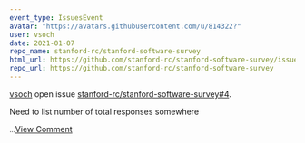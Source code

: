 ```yaml
---
event_type: IssuesEvent
avatar: "https://avatars.githubusercontent.com/u/814322?"
user: vsoch
date: 2021-01-07
repo_name: stanford-rc/stanford-software-survey
html_url: https://github.com/stanford-rc/stanford-software-survey/issues/4
repo_url: https://github.com/stanford-rc/stanford-software-survey
---
```


<a href='https://github.com/vsoch' target='_blank'>vsoch</a> open issue <a href='https://github.com/stanford-rc/stanford-software-survey/issues/4' target='_blank'>stanford-rc/stanford-software-survey#4</a>.

<p>Need to list number of total responses somewhere</p><small>...</small><a href='https://github.com/stanford-rc/stanford-software-survey/issues/4' target='_blank'>View Comment</a>